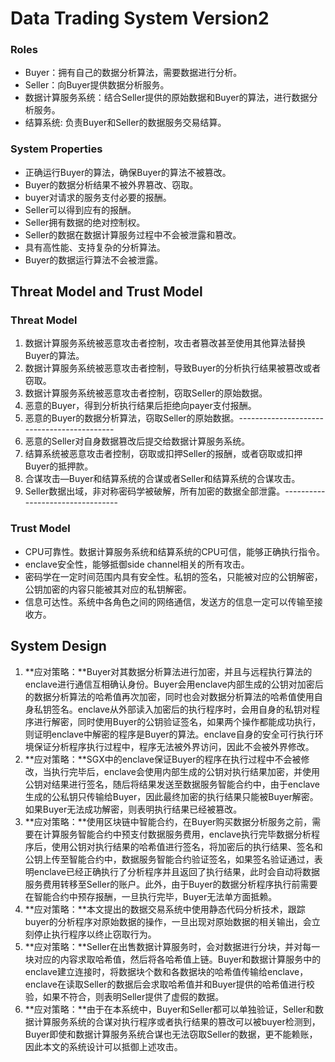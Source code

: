 # Data Trading System Version2

### Roles

- Buyer：拥有自己的数据分析算法，需要数据进行分析。
- Seller：向Buyer提供数据分析服务。
- 数据计算服务系统：结合Seller提供的原始数据和Buyer的算法，进行数据分析服务。
- 结算系统: 负责Buyer和Seller的数据服务交易结算。

### System Properties

- 正确运行Buyer的算法，确保Buyer的算法不被篡改。
- Buyer的数据分析结果不被外界篡改、窃取。
- buyer对请求的服务支付必要的报酬。
- Seller可以得到应有的报酬。
- Seller拥有数据的绝对控制权。
- Seller的数据在数据计算服务过程中不会被泄露和篡改。
- 具有高性能、支持复杂的分析算法。
- Buyer的数据运行算法不会被泄露。

## Threat Model and Trust Model

###  Threat Model

1. 数据计算服务系统被恶意攻击者控制，攻击者篡改甚至使用其他算法替换Buyer的算法。
2. 数据计算服务系统被恶意攻击者控制，导致Buyer的分析执行结果被篡改或者窃取。
3. 数据计算服务系统被恶意攻击者控制，窃取Seller的原始数据。
4. 恶意的Buyer，得到分析执行结果后拒绝向payer支付报酬。
5. 恶意的Buyer的数据分析算法，窃取Seller的原始数据。-------------------------------------------
5. 恶意的Seller对自身数据篡改后提交给数据计算服务系统。
7. 结算系统被恶意攻击者控制，窃取或扣押Seller的报酬，或者窃取或扣押Buyer的抵押款。
6. 合谋攻击—Buyer和结算系统的合谋或者Seller和结算系统的合谋攻击。
7. Seller数据出域，非对称密码学被破解，所有加密的数据全部泄露。---------------------------------

### Trust Model

- CPU可靠性。数据计算服务系统和结算系统的CPU可信，能够正确执行指令。
- enclave安全性，能够抵御side channel相关的所有攻击。
- 密码学在一定时间范围内具有安全性。私钥的签名，只能被对应的公钥解密，公钥加密的内容只能被其对应的私钥解密。
- 信息可达性。系统中各角色之间的网络通信，发送方的信息一定可以传输至接收方。



##  System Design

1. **应对策略：**Buyer对其数据分析算法进行加密，并且与远程执行算法的enclave进行通信互相确认身份。Buyer会用enclave内部生成的公钥对加密后的数据分析算法的哈希值再次加密，同时也会对数据分析算法的哈希值使用自身私钥签名。enclave从外部读入加密后的执行程序时，会用自身的私钥对程序进行解密，同时使用Buyer的公钥验证签名，如果两个操作都能成功执行，则证明enclave中解密的程序是Buyer的算法。enclave自身的安全可行执行环境保证分析程序执行过程中，程序无法被外界访问，因此不会被外界修改。
2. **应对策略：**SGX中的enclave保证Buyer的程序在执行过程中不会被修改，当执行完毕后，enclave会使用内部生成的公钥对执行结果加密，并使用公钥对结果进行签名，随后将结果发送至数据服务智能合约中，由于enclave生成的公私钥只传输给Buyer，因此最终加密的执行结果只能被Buyer解密。如果Buyer无法成功解密，则表明执行结果已经被篡改。
3. **应对策略：**使用区块链中智能合约，在Buyer购买数据分析服务之前，需要在计算服务智能合约中预支付数据服务费用，enclave执行完毕数据分析程序后，使用公钥对执行结果的哈希值进行签名，将加密后的执行结果、签名和公钥上传至智能合约中，数据服务智能合约验证签名，如果签名验证通过，表明enclave已经正确执行了分析程序并且返回了执行结果，此时会自动将数据服务费用转移至Seller的账户。此外，由于Buyer的数据分析程序执行前需要在智能合约中预存报酬，一旦执行完毕，Buyer无法单方面抵赖。
4. **应对策略：**本文提出的数据交易系统中使用静态代码分析技术，跟踪buyer的分析程序对原始数据的操作，一旦出现对原始数据的相关输出，会立刻停止执行程序以终止窃取行为。
5. **应对策略：**Seller在出售数据计算服务时，会对数据进行分块，并对每一块对应的内容求取哈希值，然后将各哈希值上链。Buyer和数据计算服务中的enclave建立连接时，将数据块个数和各数据块的哈希值传输给enclave，enclave在读取Seller的数据后会求取哈希值并和Buyer提供的哈希值进行校验，如果不符合，则表明Seller提供了虚假的数据。
6. **应对策略：**由于在本系统中，Buyer和Seller都可以单独验证，Seller和数据计算服务系统的合谋对执行程序或者执行结果的篡改可以被buyer检测到，Buyer即使和数据计算服务系统合谋也无法窃取Seller的数据，更不能赖账，因此本文的系统设计可以抵御上述攻击。





